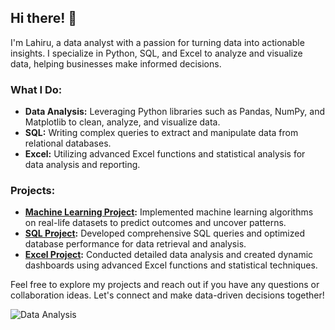 ## Hi there! 👋

I'm Lahiru, a data analyst with a passion for turning data into actionable insights. I specialize in Python, SQL, and Excel to analyze and visualize data, helping businesses make informed decisions. 

### What I Do:
- **Data Analysis:** Leveraging Python libraries such as Pandas, NumPy, and Matplotlib to clean, analyze, and visualize data.
- **SQL:** Writing complex queries to extract and manipulate data from relational databases.
- **Excel:** Utilizing advanced Excel functions and statistical analysis for data analysis and reporting.

### Projects:
- **[Machine Learning Project](https://github.com/lahiru9911/Machine-Learning-With-Python.git):** Implemented machine learning algorithms on real-life datasets to predict outcomes and uncover patterns.
- **[SQL Project](https://github.com/lahiru9911/Advanced_SQL_Project.git):** Developed comprehensive SQL queries and optimized database performance for data retrieval and analysis.
- **[Excel Project](https://github.com/lahiru9911/Adavanced_Excel.git):** Conducted detailed data analysis and created dynamic dashboards using advanced Excel functions and statistical techniques.

Feel free to explore my projects and reach out if you have any questions or collaboration ideas. Let's connect and make data-driven decisions together!

![Data Analysis](https://lottiefiles.com/free-animation/data-analytics-jFkKcsE09u)




